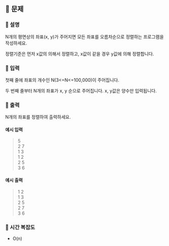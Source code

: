 ## 📍 문제

### 🧷 설명

N개의 평면상의 좌표(x, y)가 주어지면 모든 좌표를 오름차순으로 정렬하는 프로그램을 작성하세요.

정렬기준은 먼저 x값의 의해서 정렬하고, x값이 같을 경우 y값에 의해 정렬합니다.

### 🧷 입력

첫째 줄에 좌표의 개수인 N(3<=N<=100,000)이 주어집니다.

두 번째 줄부터 N개의 좌표가 x, y 순으로 주어집니다. x, y값은 양수만 입력됩니다.

### 🧷 출력

N개의 좌표를 정렬하여 출력하세요.

#### 예시 입력  
>  5  
2 7  
1 3  
1 2  
2 5  
3 6


#### 예시 출력  
> 1 2  
1 3  
2 5  
2 7  
3 6

### 🧷 시간 복잡도
- O(n)
